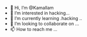 - 👋 Hi, I’m @Kamallam
- 👀 I’m interested in hacking...
- 🌱 I’m currently learning .hacking ..
- 💞️ I’m looking to collaborate on ...
- 📫 How to reach me ...

<!---
Kamallam/Kamallam is a ✨ special ✨ repository because its `README.md` (this file) appears on your GitHub profile.
You can click the Preview link to take a look at your changes.
--->
